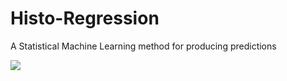 # Histo-Regression
A Statistical Machine Learning method for producing predictions

<img src="https://render.githubusercontent.com/render/math?math=\widehat{Y}=\begin{cases}T_{Y\inC_{1}}(Y)&X\inC_{1}\\T_{Y\inC_{2}}(Y)&X\inC_{2}\\...&...\\T_{Y\inC_{i}}(Y)&X\in C_{i}\\...&...\\T_{Y\inC_{k}}(Y)&X\inC_{k}\end{cases}">

